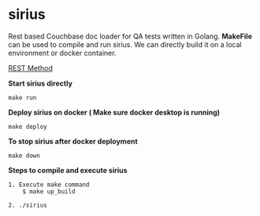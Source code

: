 # sirius
Rest based Couchbase doc loader for QA tests written in Golang.
**MakeFile** can be used to compile and run sirius. We can directly build it on a local environment or docker container.

[REST Method](task-config.generated.md)

**Start sirius directly**
```shell
make run
```
**Deploy sirius on docker ( Make sure docker desktop is running)**
```shell
make deploy
```
**To stop sirius after docker deployment**
```shell
make down
```
**Steps to compile and execute sirius**
```textmate
1. Execute make command
    $ make up_build

2. ./sirius    
```